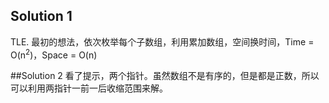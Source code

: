 ## Solution 1
TLE. 最初的想法，依次枚举每个子数组，利用累加数组，空间换时间，Time = O(n<sup>2</sup>)，Space = O(n)

##Solution 2
看了提示，两个指针。虽然数组不是有序的，但是都是正数，所以可以利用两指针一前一后收缩范围来解。
